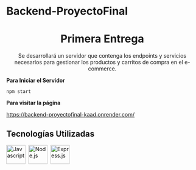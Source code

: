 # Backend-ProyectoFinal

<h1 align="center">Primera Entrega</h1>

<p align="center">
    Se desarrollará un servidor que contenga los endpoints y servicios necesarios para gestionar los productos y carritos de compra en el e-commerce.
</p>

**Para Iniciar el Servidor**

`npm start`


**Para visitar la página**

https://backend-proyectofinal-kaad.onrender.com/

## Tecnologías Utilizadas

 <img src="https://i0.wp.com/www.duomimikry.de/wp-content/uploads/2016/03/js-logo.png?fit=500%2C500&ssl=1" alt="Javascript" height="50"/>&nbsp;
 <img src="https://cdn.iconscout.com/icon/free/png-512/node-js-1174925.png" alt="Node.js" height="50"/>&nbsp; 
 <img src="https://expressjs.com/images/express-facebook-share.png" alt="Express.js" height="50"/>
 
